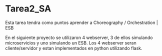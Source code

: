 # Tarea2_SA
Esta tarea tendra como puntos aprender a Choreography / Orchestration | ESB

En el siguiente proyecto se utilizaron 4 webserver, 3 de ellos simulando microservicios y uno simulando un ESB. Los 4 webserver seran cliente/servidor y estan implementados en python utilizando flask.